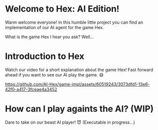 # Welcome to Hex: AI Edition!
Warm welcome everyone! In this humble little project you can find an implementation of our AI agent for the game Hex. 

What is the game Hex I hear you ask? Well...

# Introduction to Hex
Watch our video for a short explanation about the game Hex! Fast forward ahead if you want to see our AI play the game. 😄

https://github.com/AI-Hex/game-impl/assets/60519243/3073dfd1-13e6-42f0-a417-3fceae4a3452

# How can I play againts the AI? (WIP)
Dare to take on our beast AI player! 😈 (Executable in progress...)
